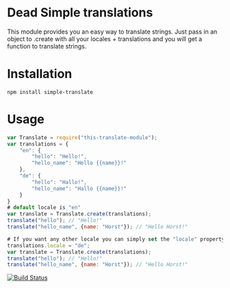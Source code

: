# Dead Simple translations
This module provides you an easy way to translate strings.
Just pass in an object to .create with all your locales + translations and you will get a function to translate strings.

# Installation
`npm install simple-translate`

# Usage
```js
var Translate = require("this-translate-module");
var translations = {
    "en": {
        "hello": "Hello!",
        "hello_name": "Hello {{name}}!"
    },
    "de": {
        "hello": "Hallo!",
        "hello_name": "Hallo {{name}}!"
    }
}
# default locale is "en"
var translate = Translate.create(translations);
translate("hello"); // "Hello!"
translate("hello_name", {name: "Horst"}); // "Hello Horst!"

# If you want any other locale you can simply set the "locale" property
translations.locale = "de";
var translate = Translate.create(translations);
translate("hello"); // "Hello!"
translate("hello_name", {name: "Horst"}); // "Hello Horst!"
```

[![Build Status](https://travis-ci.org/quizshow/translate.svg)](https://travis-ci.org/quizshow/translate)